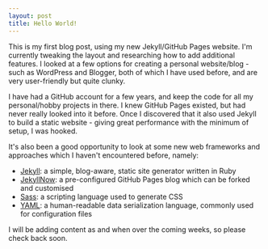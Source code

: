 ```yaml
---
layout: post
title: Hello World!
---
```


This is my first blog post, using my new Jekyll/GitHub Pages website. I'm currently tweaking the layout and researching how to add additional features. I looked at a few options for creating a personal website/blog - such as WordPress and Blogger, both of which I have used before, and are very user-friendly but quite clunky. 

I have had a GitHub account for a few years, and keep the code for all my personal/hobby projects in there. I knew GitHub Pages existed, but had never really looked into it before. Once I discovered that it also used Jekyll to build a static website - giving great performance with the minimum of setup, I was hooked.

It's also been a good opportunity to look at some new web frameworks and approaches which I haven't encountered before, namely:

* [Jekyll](https://jekyllrb.com/):  a simple, blog-aware, static site generator written in Ruby
* [JekyllNow](http://www.jekyllnow.com/): a pre-configured GitHub Pages blog which can be forked and customised
* [Sass](https://sass-lang.com/): a scripting language used to generate CSS
* [YAML](http://yaml.org/): a human-readable data serialization language, commonly used for configuration files

I will be adding content as and when over the coming weeks, so please check back soon.
